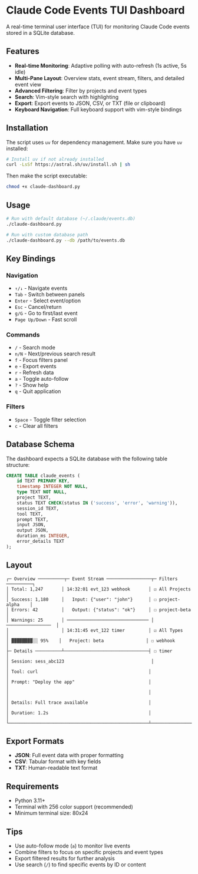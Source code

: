 # Claude Code Events TUI Dashboard

A real-time terminal user interface (TUI) for monitoring Claude Code events stored in a SQLite database.

## Features

- **Real-time Monitoring**: Adaptive polling with auto-refresh (1s active, 5s idle)
- **Multi-Pane Layout**: Overview stats, event stream, filters, and detailed event view
- **Advanced Filtering**: Filter by projects and event types
- **Search**: Vim-style search with highlighting
- **Export**: Export events to JSON, CSV, or TXT (file or clipboard)
- **Keyboard Navigation**: Full keyboard support with vim-style bindings

## Installation

The script uses `uv` for dependency management. Make sure you have `uv` installed:

```bash
# Install uv if not already installed
curl -LsSf https://astral.sh/uv/install.sh | sh
```

Then make the script executable:

```bash
chmod +x claude-dashboard.py
```

## Usage

```bash
# Run with default database (~/.claude/events.db)
./claude-dashboard.py

# Run with custom database path
./claude-dashboard.py --db /path/to/events.db
```

## Key Bindings

### Navigation
- `↑/↓` - Navigate events
- `Tab` - Switch between panels
- `Enter` - Select event/option
- `Esc` - Cancel/return
- `g/G` - Go to first/last event
- `Page Up/Down` - Fast scroll

### Commands
- `/` - Search mode
- `n/N` - Next/previous search result
- `f` - Focus filters panel
- `e` - Export events
- `r` - Refresh data
- `a` - Toggle auto-follow
- `?` - Show help
- `q` - Quit application

### Filters
- `Space` - Toggle filter selection
- `c` - Clear all filters

## Database Schema

The dashboard expects a SQLite database with the following table structure:

```sql
CREATE TABLE claude_events (
    id TEXT PRIMARY KEY,
    timestamp INTEGER NOT NULL,
    type TEXT NOT NULL,
    project TEXT,
    status TEXT CHECK(status IN ('success', 'error', 'warning')),
    session_id TEXT,
    tool TEXT,
    prompt TEXT,
    input JSON,
    output JSON,
    duration_ms INTEGER,
    error_details TEXT
);
```

## Layout

```
┌─ Overview ──────────┬─ Event Stream ─────────────────┬─ Filters ──────────┐
│ Total: 1,247       │ 14:32:01 evt_123 webhook       │ ☑ All Projects     │
│ Success: 1,180     │   Input: {"user": "john"}      │ ☐ project-alpha    │
│ Errors: 42         │   Output: {"status": "ok"}     │ ☐ project-beta     │
│ Warnings: 25       │ ─────────────────────────────── │ ─────────────────  │
│                    │ 14:31:45 evt_122 timer         │ ☑ All Types        │
│ ▓▓▓▓▓▓▓▓░░ 95%    │   Project: beta                │ ☐ webhook          │
├─ Details ──────────┴────────────────────────────────┤ ☐ timer            │
│ Session: sess_abc123                                 │                    │
│ Tool: curl                                          │                    │
│ Prompt: "Deploy the app"                            │                    │
│                                                     │                    │
│ Details: Full trace available                       │                    │
│ Duration: 1.2s                                      │                    │
└─────────────────────────────────────────────────────┴────────────────────┘
```

## Export Formats

- **JSON**: Full event data with proper formatting
- **CSV**: Tabular format with key fields
- **TXT**: Human-readable text format

## Requirements

- Python 3.11+
- Terminal with 256 color support (recommended)
- Minimum terminal size: 80x24

## Tips

- Use auto-follow mode (`a`) to monitor live events
- Combine filters to focus on specific projects and event types
- Export filtered results for further analysis
- Use search (`/`) to find specific events by ID or content